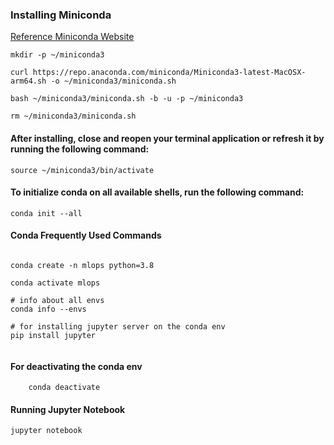 
### Installing Miniconda



[Reference Miniconda Website](https://docs.anaconda.com/miniconda/install/#quick-command-line-install)

```
mkdir -p ~/miniconda3

curl https://repo.anaconda.com/miniconda/Miniconda3-latest-MacOSX-arm64.sh -o ~/miniconda3/miniconda.sh

bash ~/miniconda3/miniconda.sh -b -u -p ~/miniconda3

rm ~/miniconda3/miniconda.sh

```


#### After installing, close and reopen your terminal application or refresh it by running the following command:

```
source ~/miniconda3/bin/activate
```

#### To initialize conda on all available shells, run the following command:


```
conda init --all
```

#### Conda Frequently Used Commands

```

conda create -n mlops python=3.8

conda activate mlops

# info about all envs
conda info --envs

# for installing jupyter server on the conda env
pip install jupyter


```

#### For deactivating the conda env
```
    conda deactivate
```

#### Running Jupyter Notebook
```
jupyter notebook
```


